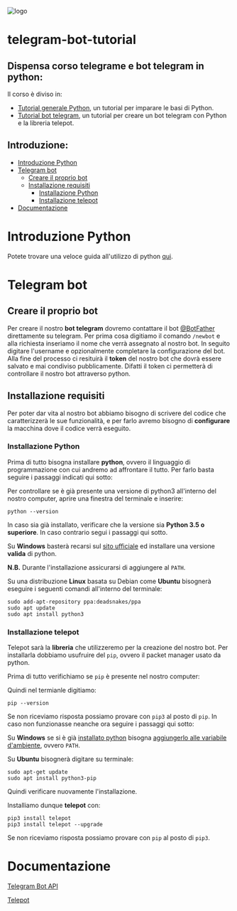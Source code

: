 <img src="https://www.itiszuccante.edu.it/sites/default/files/logozuccante.jpg" alt="logo"></img>

# telegram-bot-tutorial

## Dispensa corso telegrame e bot telegram in python:
Il corso è diviso in:
- [Tutorial generale Python](./Tutorial_Python/README.md), un tutorial per imparare le basi di Python.
- [Tutorial bot telegram](./Tutorial_BotTelegram/README.md), un tutorial per creare un bot telegram con Python e la libreria telepot.


## Introduzione:
- [Introduzione Python](#Introduzione-Python)
- [Telegram bot](#Telegram-bot)
    - [Creare il proprio bot](#Creare-il-proprio-bot)
    - [Installazione requisiti](#Installazione-requisiti)
        - [Installazione Python](#Installazione-Python)
        - [Installazione telepot](#Installazione-telepot)
- [Documentazione](#Documentazione)

# Introduzione Python

Potete trovare una veloce guida all'utilizzo di python [qui](Tutorial_Python/README.md).

# Telegram bot

## Creare il proprio bot

Per creare il nostro **bot telegram** dovremo contattare il bot [@BotFather](https://telegram.me/BotFather) direttamente su telegram.
Per prima cosa digitiamo il comando `/newbot` e alla richiesta inseriamo il nome che verrà assegnato al nostro bot.
In seguito digitare l'username e opzionalmente completare la configurazione del bot. Alla fine del processo ci resituirà il **token** del nostro bot che dovrà essere salvato e mai condiviso pubblicamente. Difatti il token ci permetterà di controllare il nostro bot attraverso python.

## Installazione requisiti

Per poter dar vita al nostro bot abbiamo bisogno di scrivere del codice che caratterizzerà le sue funzionalità, e per farlo
avremo bisogno di **configurare** la macchina dove il codice verrà eseguito.

### Installazione Python

Prima di tutto bisogna installare **python**, ovvero il linguaggio di programmazione con cui andremo ad affrontare il tutto.
Per farlo basta seguire i passaggi indicati qui sotto:

Per controllare se è già presente una versione di python3 all'interno del nostro computer, aprire una finestra del terminale e inserire:
```
python --version
```
In caso sia già installato, verificare che la versione sia **Python 3.5 o superiore**. In caso contrario segui i passaggi qui sotto.

Su **Windows** basterà recarsi sul [sito ufficiale](https://www.python.org/ftp/python/3.10.0/python-3.10.0-amd64.exe) ed installare una versione **valida** di python.

**N.B.** Durante l'installazione assicurarsi di aggiungere al `PATH`.

Su una distribuzione **Linux** basata su Debian come **Ubuntu** bisognerà eseguire i seguenti comandi all'interno del terminale:
```
sudo add-apt-repository ppa:deadsnakes/ppa
sudo apt update
sudo apt install python3
```

### Installazione telepot

Telepot sarà la **libreria** che utilizzeremo per la creazione del nostro bot.
Per installarla dobbiamo usufruire del `pip`, ovvero il packet manager usato da python.

Prima di tutto verifichiamo se `pip` è presente nel nostro computer:

Quindi nel termianle digitiamo:
```
pip --version
```
Se non riceviamo risposta possiamo provare con `pip3` al posto di `pip`.
In caso non funzionasse neanche ora seguire i passaggi qui sotto:

Su **Windows** se si è già [installato python](#Installare-Python) bisogna [aggiungerlo alle variabile d'ambiente](https://www.tecnobabele.com/come-aggiungere-python-alla-variabile-path-di-windows/2020-10-14/), ovvero `PATH`.

Su **Ubuntu** bisognerà digitare su terminale:
```
sudo apt-get update
sudo apt install python3-pip
```

Quindi verificare nuovamente l'installazione.

Installiamo dunque **telepot** con:
```
pip3 install telepot
pip3 install telepot --upgrade
```
Se non riceviamo risposta possiamo provare con `pip` al posto di `pip3`.

# Documentazione

[Telegram Bot API](https://core.telegram.org/api)

[Telepot](https://telepot.readthedocs.io/en/latest/reference.html)

